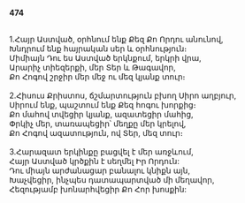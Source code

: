 **474**

\
1.Հայր Աստված, օրհնում ենք Քեզ Քո Որդու անունով,\
Խնդրում ենք հայրական սեր և օրհնություն։\
Միմիայն Դու ես Աստված երկնքում, երկրի վրա,\
Արարիչ տիեզերքի, մեր Տեր և Թագավոր,\
Քո Հոգով շրջիր մեր մեջ ու մեզ կյանք տուր։\
\
2.Հիսուս Քրիստոս, ճշմարտություն բխող Սիրո աղբյուր,\
Սիրում ենք, պաշտում ենք Քեզ հոգու խորքից։\
Քո մահով տվեցիր կյանք, ազատեցիր մահից,\
Փրկիչ մեր, տառապեցիր՝ մեղքը մեր կրելով,\
Քո Հոգով ազատություն, ով Տեր, մեզ տուր։\
\
3.Հարազատ երկինքը բացվել է մեր առջևում,\
Հայր Աստված կրծքին է սեղմել Իր Որդուն:\
Դու միայն արժանացար բանալու կնիքն այն,\
Խաչվեցիր, ինչպես դատապարտված մի մեղավոր,\
Հեզությամբ խոնարհվեցիր Քո Հոր խոսքին:

